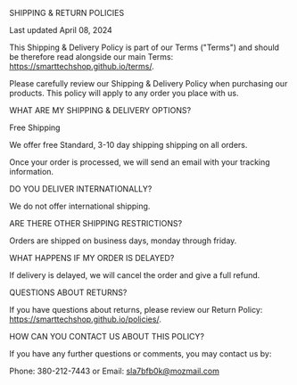 SHIPPING & RETURN POLICIES

Last updated April 08, 2024



This Shipping & Delivery Policy is part of our Terms ("Terms") and should be therefore read alongside our main Terms: https://smarttechshop.github.io/terms/.

Please carefully review our Shipping & Delivery Policy when purchasing our products. This policy will apply to any order you place with us.

WHAT ARE MY SHIPPING & DELIVERY OPTIONS?

Free Shipping

We offer free Standard, 3-10 day shipping shipping on all orders.

Once your order is processed, we will send an email with your tracking information.

DO YOU DELIVER INTERNATIONALLY?

We do not offer international shipping.

ARE THERE OTHER SHIPPING RESTRICTIONS?

Orders are shipped on business days, monday through friday.

WHAT HAPPENS IF MY ORDER IS DELAYED?

If delivery is delayed, we will cancel the order and give a full refund.

QUESTIONS ABOUT RETURNS?

If you have questions about returns, please review our Return Policy: https://smarttechshop.github.io/policies/.

HOW CAN YOU CONTACT US ABOUT THIS POLICY?

If you have any further questions or comments, you may contact us by:

Phone: 380-212-7443 or Email: sla7bfb0k@mozmail.com
